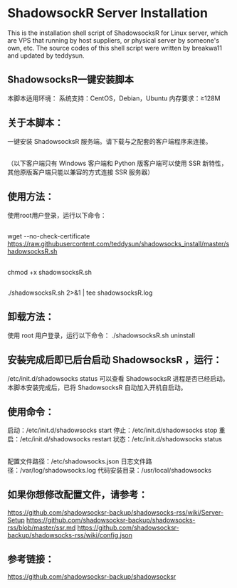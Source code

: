 # ShadowsockR Server Installation
This is the installation shell script of ShadowsocksR for Linux server, which are VPS that running by host suppliers, or physical server by someone's own, etc.
The source codes of this shell script were written by breakwa11 and updated by teddysun.
## 
## ShadowsocksR一键安装脚本
本脚本适用环境：
系统支持：CentOS，Debian，Ubuntu
内存要求：≥128M
## 
## 关于本脚本：
一键安装 ShadowsocksR 服务端。请下载与之配套的客户端程序来连接。
## 
（以下客户端只有 Windows 客户端和 Python 版客户端可以使用 SSR 新特性，其他原版客户端只能以兼容的方式连接 SSR 服务器）
## 
## 使用方法：
使用root用户登录，运行以下命令：
## 
wget --no-check-certificate https://raw.githubusercontent.com/teddysun/shadowsocks_install/master/shadowsocksR.sh
## 
chmod +x shadowsocksR.sh
## 
./shadowsocksR.sh 2>&1 | tee shadowsocksR.log
## 
## 卸载方法：
使用 root 用户登录，运行以下命令：
./shadowsocksR.sh uninstall
## 
## 安装完成后即已后台启动 ShadowsocksR ，运行：
/etc/init.d/shadowsocks status
可以查看 ShadowsocksR 进程是否已经启动。
本脚本安装完成后，已将 ShadowsocksR 自动加入开机自启动。
## 
## 使用命令：
启动：/etc/init.d/shadowsocks start
停止：/etc/init.d/shadowsocks stop
重启：/etc/init.d/shadowsocks restart
状态：/etc/init.d/shadowsocks status
## 
配置文件路径：/etc/shadowsocks.json
日志文件路径：/var/log/shadowsocks.log
代码安装目录：/usr/local/shadowsocks
## 
## 如果你想修改配置文件，请参考：
https://github.com/shadowsocksr-backup/shadowsocks-rss/wiki/Server-Setup
https://github.com/shadowsocksr-backup/shadowsocks-rss/blob/master/ssr.md
https://github.com/shadowsocksr-backup/shadowsocks-rss/wiki/config.json
## 
## 参考链接：
https://github.com/shadowsocksr-backup/shadowsocksr

